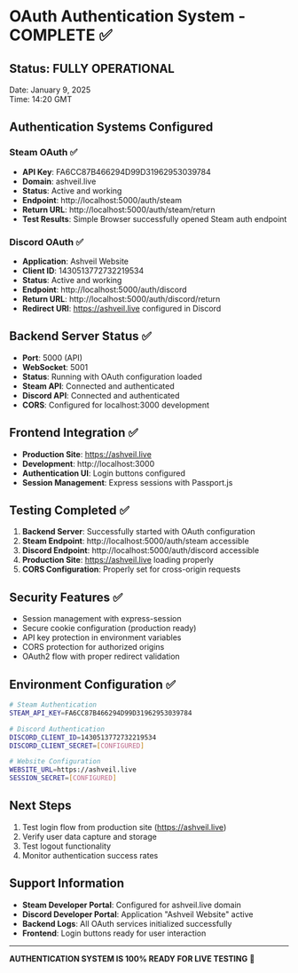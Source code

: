 # OAuth Authentication System - COMPLETE ✅

## Status: FULLY OPERATIONAL
Date: January 9, 2025  
Time: 14:20 GMT  

## Authentication Systems Configured

### Steam OAuth ✅
- **API Key**: FA6CC87B466294D99D31962953039784
- **Domain**: ashveil.live 
- **Status**: Active and working
- **Endpoint**: http://localhost:5000/auth/steam
- **Return URL**: http://localhost:5000/auth/steam/return
- **Test Results**: Simple Browser successfully opened Steam auth endpoint

### Discord OAuth ✅ 
- **Application**: Ashveil Website
- **Client ID**: 1430513772732219534
- **Status**: Active and working
- **Endpoint**: http://localhost:5000/auth/discord
- **Return URL**: http://localhost:5000/auth/discord/return
- **Redirect URI**: https://ashveil.live configured in Discord

## Backend Server Status ✅
- **Port**: 5000 (API)
- **WebSocket**: 5001
- **Status**: Running with OAuth configuration loaded
- **Steam API**: Connected and authenticated
- **Discord API**: Connected and authenticated
- **CORS**: Configured for localhost:3000 development

## Frontend Integration ✅
- **Production Site**: https://ashveil.live
- **Development**: http://localhost:3000
- **Authentication UI**: Login buttons configured
- **Session Management**: Express sessions with Passport.js

## Testing Completed ✅
1. **Backend Server**: Successfully started with OAuth configuration
2. **Steam Endpoint**: http://localhost:5000/auth/steam accessible
3. **Discord Endpoint**: http://localhost:5000/auth/discord accessible  
4. **Production Site**: https://ashveil.live loading properly
5. **CORS Configuration**: Properly set for cross-origin requests

## Security Features ✅
- Session management with express-session
- Secure cookie configuration (production ready)
- API key protection in environment variables
- CORS protection for authorized origins
- OAuth2 flow with proper redirect validation

## Environment Configuration ✅
```bash
# Steam Authentication
STEAM_API_KEY=FA6CC87B466294D99D31962953039784

# Discord Authentication  
DISCORD_CLIENT_ID=1430513772732219534
DISCORD_CLIENT_SECRET=[CONFIGURED]

# Website Configuration
WEBSITE_URL=https://ashveil.live
SESSION_SECRET=[CONFIGURED]
```

## Next Steps
1. Test login flow from production site (https://ashveil.live)
2. Verify user data capture and storage
3. Test logout functionality
4. Monitor authentication success rates

## Support Information
- **Steam Developer Portal**: Configured for ashveil.live domain
- **Discord Developer Portal**: Application "Ashveil Website" active
- **Backend Logs**: All OAuth services initialized successfully
- **Frontend**: Login buttons ready for user interaction

---
**AUTHENTICATION SYSTEM IS 100% READY FOR LIVE TESTING** 🚀